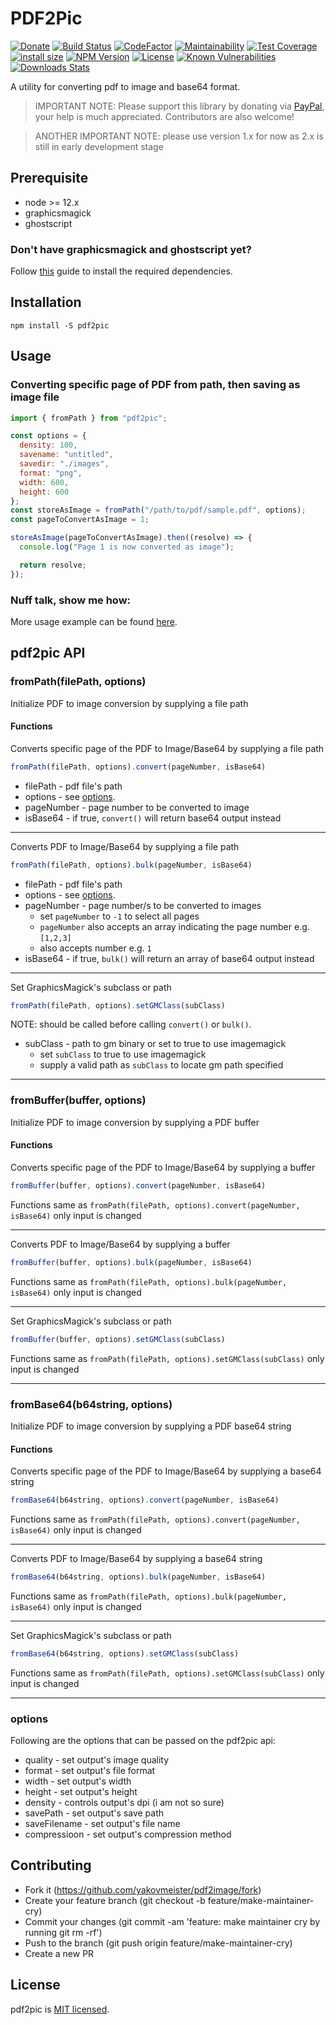 # PDF2Pic  
[![Donate][paypal-image]](https://www.paypal.com/cgi-bin/webscr?cmd=_donations&business=938FMCPPQG4DQ&currency_code=USD&source=url)
[![Build Status][travis-image]][travis-url]
[![CodeFactor](https://www.codefactor.io/repository/github/yakovmeister/pdf2image/badge/next)](https://www.codefactor.io/repository/github/yakovmeister/pdf2image/overview/next)
[![Maintainability](https://api.codeclimate.com/v1/badges/6d7bfbae9057998bda99/maintainability)](https://codeclimate.com/github/yakovmeister/pdf2image/maintainability)
[![Test Coverage](https://api.codeclimate.com/v1/badges/6d7bfbae9057998bda99/test_coverage)](https://codeclimate.com/github/yakovmeister/pdf2image/test_coverage)
[![install size](https://packagephobia.com/badge?p=pdf2pic)](https://packagephobia.com/result?p=pdf2pic)
[![NPM Version][npm-image]][npm-url]
[![License](https://img.shields.io/npm/l/pdf2pic?color=blue)][npm-url]
[![Known Vulnerabilities](https://snyk.io/test/npm/pdf2pic/badge.svg)](https://snyk.io/test/npm/pdf2pic)
[![Downloads Stats][npm-downloads]][npm-url]  
  
A utility for converting pdf to image and base64 format.  

> IMPORTANT NOTE: Please support this library by donating via [PayPal](https://www.paypal.com/paypalme/yakovmeister), your help is much appreciated. Contributors are also welcome!

> ANOTHER IMPORTANT NOTE: please use version 1.x for now as 2.x is still in early development stage
  
## Prerequisite  
  
* node >= 12.x 
* graphicsmagick  
* ghostscript  
  
### Don't have graphicsmagick and ghostscript yet?  
  
Follow [this](docs/gm-installation.md) guide to install the required dependencies.  
  
## Installation  
  
```
npm install -S pdf2pic
```
  
## Usage  
  
### Converting specific page of PDF from path, then saving as image file  
  
```javascript
import { fromPath } from "pdf2pic";

const options = {
  density: 100,
  savename: "untitled",
  savedir: "./images",
  format: "png",
  width: 600,
  height: 600
};
const storeAsImage = fromPath("/path/to/pdf/sample.pdf", options);
const pageToConvertAsImage = 1;

storeAsImage(pageToConvertAsImage).then((resolve) => {
  console.log("Page 1 is now converted as image");

  return resolve;
});

```  
  
### Nuff talk, show me how:
More usage example can be found [here](https://github.com/yakovmeister/pdf2pic-examples).  
  
## pdf2pic API  
  
### fromPath(filePath, options)  
  
Initialize PDF to image conversion by supplying a file path  
  
#### Functions  
  
Converts specific page of the PDF to Image/Base64 by supplying a file path  
  
```javascript
fromPath(filePath, options).convert(pageNumber, isBase64)
```
* filePath - pdf file's path  
* options - see [options](#options).  
* pageNumber - page number to be converted to image  
* isBase64 - if true, `convert()` will return base64 output instead  
  
---  
  
Converts PDF to Image/Base64 by supplying a file path  
```javascript
fromPath(filePath, options).bulk(pageNumber, isBase64)
```
* filePath - pdf file's path  
* options - see [options](#options).  
* pageNumber - page number/s to be converted to images  
  * set `pageNumber` to `-1` to select all pages  
  * `pageNumber` also accepts an array indicating the page number e.g. `[1,2,3]`
  * also accepts number e.g. `1`
* isBase64 - if true, `bulk()` will return an array of base64 output instead  
  
---
  
Set GraphicsMagick's subclass or path  
```javascript
fromPath(filePath, options).setGMClass(subClass)  
```  
NOTE: should be called before calling `convert()` or `bulk()`.
* subClass - path to gm binary or set to true to use imagemagick  
  * set `subClass` to true to use imagemagick  
  * supply a valid path as `subClass` to locate gm path specified  
  
---
  
### fromBuffer(buffer, options)  
   
Initialize PDF to image conversion by supplying a PDF buffer  
  
#### Functions  
  
Converts specific page of the PDF to Image/Base64 by supplying a buffer  
```javascript
fromBuffer(buffer, options).convert(pageNumber, isBase64)
```
  
Functions same as `fromPath(filePath, options).convert(pageNumber, isBase64)` only input is changed  
  
---
Converts PDF to Image/Base64 by supplying a buffer  
  
```javascript
fromBuffer(buffer, options).bulk(pageNumber, isBase64)
```
  
Functions same as `fromPath(filePath, options).bulk(pageNumber, isBase64)` only input is changed  
  
---
Set GraphicsMagick's subclass or path  
```javascript
fromBuffer(buffer, options).setGMClass(subClass)  
```  
  
Functions same as `fromPath(filePath, options).setGMClass(subClass)` only input is changed  
  
---
  
### fromBase64(b64string, options)  
Initialize PDF to image conversion by supplying a PDF base64 string  
  
#### Functions  
  
Converts specific page of the PDF to Image/Base64 by supplying a base64 string  
```javascript
fromBase64(b64string, options).convert(pageNumber, isBase64)
```
  
Functions same as `fromPath(filePath, options).convert(pageNumber, isBase64)` only input is changed  
  
---
Converts PDF to Image/Base64 by supplying a base64 string  
  
```javascript
fromBase64(b64string, options).bulk(pageNumber, isBase64)
```
  
Functions same as `fromPath(filePath, options).bulk(pageNumber, isBase64)` only input is changed  
  
---
Set GraphicsMagick's subclass or path  
```javascript
fromBase64(b64string, options).setGMClass(subClass)  
```  
  
Functions same as `fromPath(filePath, options).setGMClass(subClass)` only input is changed  
  
---
### options  
Following are the options that can be passed on the pdf2pic api:
* quality - set output's image quality  
* format - set output's file format  
* width - set output's width  
* height - set output's height  
* density - controls output's dpi (i am not so sure)  
* savePath - set output's save path  
* saveFilename - set output's file name  
* compressioon - set output's compression method  
  
## Contributing
* Fork it (https://github.com/yakovmeister/pdf2image/fork)  
* Create your feature branch (git checkout -b feature/make-maintainer-cry)  
* Commit your changes (git commit -am 'feature: make maintainer cry by running git rm -rf')  
* Push to the branch (git push origin feature/make-maintainer-cry)
* Create a new PR  
  
## License
pdf2pic is [MIT licensed](LICENSE).
  
<!-- Markdown link & img dfn's -->
[npm-image]: https://img.shields.io/npm/v/pdf2pic.svg?style=flat-square
[npm-url]: https://www.npmjs.com/package/pdf2pic
[npm-downloads]: https://img.shields.io/npm/dm/pdf2pic.svg?style=flat-square
[travis-image]: https://travis-ci.org/yakovmeister/pdf2image.svg?branch=next
[travis-url]: https://travis-ci.org/yakovmeister/pdf2image
[paypal-image]: https://img.shields.io/badge/Donate-PayPal-green.svg  
